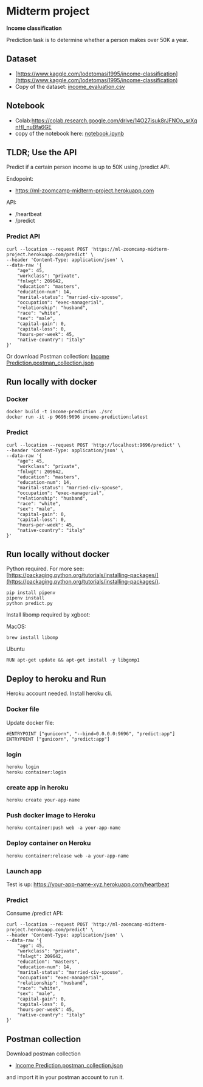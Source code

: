 # Midterm project

**Income classification** 

Prediction task is to determine whether a person makes over 50K a year.

## Dataset

* [https://www.kaggle.com/lodetomasi1995/income-classification](https://www.kaggle.com/lodetomasi1995/income-classification)
* Copy of the dataset: [income_evaluation.csv](./income_evaluation.csv)

## Notebook

* Colab:https://colab.research.google.com/drive/14O27isuk8rJFNOo_srXqnHl_nuBfa6GE
* copy of the notebook here: [notebook.ipynb](./notebook.ipynb)

## TLDR; Use the API

Predict if a certain person income is up to 50K using /predict API.

Endopoint:

* https://ml-zoomcamp-midterm-project.herokuapp.com

API:

* /heartbeat
* /predict

### Predict API

```
curl --location --request POST 'https://ml-zoomcamp-midterm-project.herokuapp.com/predict' \
--header 'Content-Type: application/json' \
--data-raw '{
    "age": 45,
    "workclass": "private",
    "fnlwgt": 209642,
    "education": "masters",
    "education-num": 14,
    "marital-status": "married-civ-spouse",
    "occupation": "exec-managerial",
    "relationship": "husband",
    "race": "white",
    "sex": "male",
    "capital-gain": 0,
    "capital-loss": 0,
    "hours-per-week": 45,
    "native-country": "italy"
}'
```

Or download Postman collection: [Income Prediction.postman_collection.json](./Income%20Prediction.postman_collection.json)


## Run locally with docker

### Docker

```
docker build -t income-prediction ./src
docker run -it -p 9696:9696 income-prediction:latest
```


### Predict

```
curl --location --request POST 'http://localhost:9696/predict' \
--header 'Content-Type: application/json' \
--data-raw '{
    "age": 45,
    "workclass": "private",
    "fnlwgt": 209642,
    "education": "masters",
    "education-num": 14,
    "marital-status": "married-civ-spouse",
    "occupation": "exec-managerial",
    "relationship": "husband",
    "race": "white",
    "sex": "male",
    "capital-gain": 0,
    "capital-loss": 0,
    "hours-per-week": 45,
    "native-country": "italy"
}'
```

## Run locally without docker

Python required. For more see: [https://packaging.python.org/tutorials/installing-packages/](https://packaging.python.org/tutorials/installing-packages/).

```
pip install pipenv
pipenv install
python predict.py
```

Install libomp required by xgboot:

MacOS:

```
brew install libomp
```

Ubuntu

```
RUN apt-get update && apt-get install -y libgomp1
```


## Deploy to heroku and Run

Heroku account needed. Install heroku cli.

### Docker file

Update docker file:

```
#ENTRYPOINT ["gunicorn", "--bind=0.0.0.0:9696", "predict:app"] 
ENTRYPOINT ["gunicorn", "predict:app"]
```


### login

```
heroku login
heroku container:login
```

### create app in heroku

```
heroku create your-app-name
```

### Push docker image to Heroku

```
heroku container:push web -a your-app-name
```

### Deploy container on Heroku

```
heroku container:release web -a your-app-name
```

### Launch app

Test is up: https://your-app-name-xyz.herokuapp.com/heartbeat

### Predict

Consume /predict API:

```
curl --location --request POST 'http://ml-zoomcamp-midterm-project.herokuapp.com/predict' \
--header 'Content-Type: application/json' \
--data-raw '{
    "age": 45,
    "workclass": "private",
    "fnlwgt": 209642,
    "education": "masters",
    "education-num": 14,
    "marital-status": "married-civ-spouse",
    "occupation": "exec-managerial",
    "relationship": "husband",
    "race": "white",
    "sex": "male",
    "capital-gain": 0,
    "capital-loss": 0,
    "hours-per-week": 45,
    "native-country": "italy"
}'
```

## Postman collection

Download postman collection

* [Income Prediction.postman_collection.json](./Income%20Prediction.postman_collection.json)

and import it in your postman account to run it.